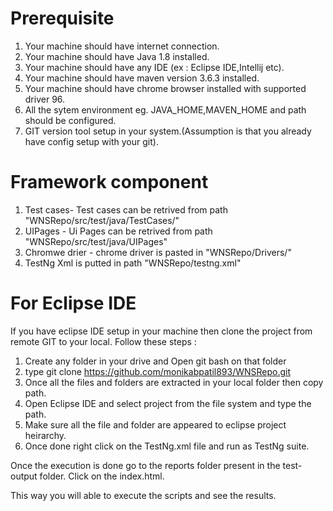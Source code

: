 # Prerequisite

1. Your machine should have internet connection.
2. Your machine should have Java 1.8 installed.
3. Your machine should have any IDE (ex : Eclipse IDE,Intellij etc).
4. Your machine should have maven version 3.6.3 installed.
5. Your machine should have chrome browser installed with supported driver 96.
6. All the sytem environment eg. JAVA_HOME,MAVEN_HOME and path should be configured.
7. GIT version tool setup in your system.(Assumption is that you already have config setup with your git).

# Framework component
1) Test cases- Test cases can be retrived from path "WNSRepo/src/test/java/TestCases/"
2) UIPages - Ui Pages can be retrived from path "WNSRepo/src/test/java/UIPages"
3) Chromwe drier - chrome driver is pasted in "WNSRepo/Drivers/"
4) TestNg Xml is putted in path "WNSRepo/testng.xml"
 
# For Eclipse IDE

If you have eclipse IDE setup in your machine then clone the project from remote GIT to your local.
Follow these steps : 
1. Create any folder in your drive and Open git bash on that folder
2. type git clone https://github.com/monikabpatil893/WNSRepo.git
3. Once all the files and folders are extracted in your local folder then copy path.
4. Open Eclipse IDE and select project from the file system and type the path.
5. Make sure all the file and folder are appeared to eclipse project heirarchy.
6. Once done right click on the TestNg.xml file and run as TestNg suite. 

Once the execution is done go to the reports folder present in the test-output folder. Click on the index.html.

This way you will able to execute the scripts and see the results.




